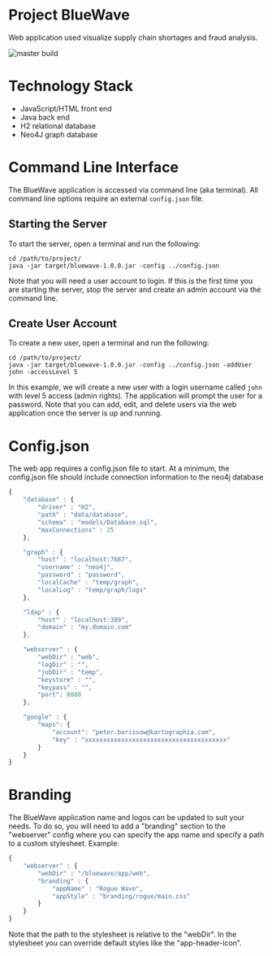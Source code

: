 # Project BlueWave

Web application used visualize supply chain shortages and fraud analysis.

![master build](https://github.com/CentrifugeTech/BlueWave/actions/workflows/java-ci.yaml/badge.svg?branch=master)

# Technology Stack

- JavaScript/HTML front end
- Java back end
- H2 relational database
- Neo4J graph database


# Command Line Interface

The BlueWave application is accessed via command line (aka terminal).
All command line options require an external `config.json` file.


## Starting the Server
To start the server, open a terminal and run the following:
```console
cd /path/to/project/
java -jar target/bluewave-1.0.0.jar -config ../config.json
```
Note that you will need a user account to login. If this is the first time
you are starting the server, stop the server and create an admin account via
the command line.

## Create User Account

To create a new user, open a terminal and run the following:
```console
cd /path/to/project/
java -jar target/bluewave-1.0.0.jar -config ../config.json -addUser john -accessLevel 5
```
In this example, we will create a new user with a login username called `john` with level 5 access (admin rights).
The application will prompt the user for a password. Note that you can add, edit, and delete users via the web application
once the server is up and running.


# Config.json
The web app requires a config.json file to start. At a minimum, the config.json
file should include connection information to the neo4j database

```javascript
{
    "database" : {
        "driver" : "H2",
        "path" : "data/database",
        "schema" : "models/Database.sql",
        "maxConnections" : 25
    },

    "graph" : {
        "host" : "localhost:7687",
        "username" : "neo4j",
        "password" : "password",
        "localCache" : "temp/graph",
        "localLog" : "temp/graph/logs"
    },

    "ldap" : {
        "host" : "localhost:389",
        "domain" : "my.domain.com"
    },

    "webserver" : {
        "webDir" : "web",
        "logDir" : "",
        "jobDir" : "temp",
        "keystore" : "",
        "keypass" : "",
        "port": 8080
    },

    "google" : {
        "maps": {
            "account": "peter.borissow@kartographia.com",
            "key" : "xxxxxxxxxxxxxxxxxxxxxxxxxxxxxxxxxxxxxxx"
        }
    }
}
```


# Branding

The BlueWave application name and logos can be updated to suit your needs. To do
so, you will need to add a "branding" section to the "webserver" config where you
can specify the app name and specify a path to a custom stylesheet. Example:
```javascript
{
    "webserver" : {
        "webDir" : "/bluewave/app/web",
        "branding" : {
            "appName" : "Rogue Wave",
            "appStyle" : "branding/rogue/main.css"
        }
    }
}
```

Note that the path to the stylesheet is relative to the "webDir". In the stylesheet
you can override default styles like the "app-header-icon".



